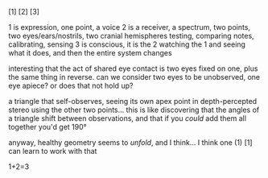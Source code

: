 [1] [2] [3]

1 is expression, one point, a voice
2 is a receiver, a spectrum, two points, two eyes/ears/nostrils, two cranial hemispheres testing, comparing notes, calibrating, sensing
3 is conscious, it is the 2 watching the 1 and seeing what it does, and then the entire system changes

interesting that the act of shared eye contact is two eyes fixed on one, plus the same thing in reverse. can we consider two eyes to be unobserved, one eye apiece? or does that not hold up?

a triangle that self-observes, seeing its own apex point in depth-percepted stereo using the other two points... this is like discovering that the angles of a triangle shift between observations, and that if you *could* add them all together you'd get 190°

anyway, healthy geometry seems to *unfold*, and I think... I think one (1) [1] can learn to work with that

1+2=3
